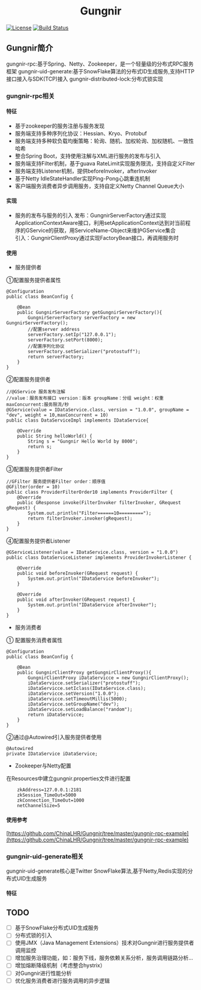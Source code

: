 # <center>Gungnir</center>

[![License](https://img.shields.io/badge/License-Apache%202.0-blue.svg)](https://github.com/ChinaLHR/Gungnir/blob/master/LICENSE)
[![Build Status](https://travis-ci.org/ChinaLHR/Gungnir.svg?branch=master)](https://travis-ci.org/ChinaLHR/Gungnir)

## Gungnir简介
gungnir-rpc:基于Spring、Netty、Zookeeper，是一个轻量级的分布式RPC服务框架
gungnir-uid-generate:基于SnowFlake算法的分布式ID生成服务,支持HTTP接口接入与SDK(TCP)接入
gungnir-distributed-lock:分布式锁实现

### gungnir-rpc相关

#### 特征
- 基于zookeeper的服务注册与服务发现
- 服务端支持多种序列化协议：Hessian、Kryo、Protobuf
- 服务端支持多种软负载均衡策略：轮询、随机、加权轮询、加权随机、一致性哈希
- 整合Spring Boot，支持使用注解与XML进行服务的发布与引入
- 服务端支持Filter机制，基于guava RateLimit实现服务限流，支持自定义Filter
- 服务端支持Listener机制，提供beforeInvoker，afterInvoker
- 基于Netty IdleStateHandler实现Ping-Pong心跳重连机制
- 客户端服务消费者异步调用服务，支持自定义Netty Channel Queue大小

#### 实现
- 服务的发布与服务的引入
发布：GungnirServerFactory通过实现ApplicationContextAware接口，利用setApplicationContext达到对当前程序的GService的获取，用ServiceName-Object来维护GService集合<br/>
引入：GungnirClientProxy通过实现FactoryBean接口，再调用服务时

#### 使用

- 服务提供者

①配置服务提供者属性

	@Configuration
	public class BeanConfig {
	
	    @Bean
	    public GungnirServerFactory getGungnirServerFactory(){
	        GungnirServerFactory serverFactory = new GungnirServerFactory();
	        //配置server address
	        serverFactory.setIp("127.0.0.1");
	        serverFactory.setPort(8000);
	        //配置序列化协议
	        serverFactory.setSerializer("protostuff");
	        return serverFactory;
	    }	
	}

②配置服务提供者
    
	//@GService 服务发布注解
	//value：服务发布接口 version：版本 groupName：分组 weight：权重 maxConcurrent:服务限流/秒
	@GService(value = IDataService.class, version = "1.0.0", groupName = "dev", weight = 10,maxConcurrent = 10)
	public class DataServiceImpl implements IDataService{

	    @Override
	    public String helloWorld() {
	        String s = "Gungnir Hello World by 8000";
	        return s;
	    }
	}

③配置服务提供者Filter

	//GFilter 服务提供者Filter order：顺序值
	@GFilter(order = 10)
	public class ProviderFilterOrder10 implements ProviderFilter {
	    @Override
	    public GResponse invoke(FilterInvoker filterInvoker, GRequest gRequest) {
	        System.out.println("Filter======10=========");
	        return filterInvoker.invoker(gRequest);
	    }
	}

④配置服务提供者Listener

	@GServiceListener(value = IDataService.class, version = "1.0.0")
	public class DataServiceListener implements ProviderInvokerListener {
	
	    @Override
	    public void beforeInvoker(GRequest request) {
	        System.out.println("IDataService beforeInvoker");
	    }
	
	    @Override
	    public void afterInvoker(GRequest request) {
	        System.out.println("IDataService afterInvoker");
	    }
	}

- 服务消费者

① 配置服务消费者属性
	
	@Configuration
	public class BeanConfig {	
	
	    @Bean
	    public GungnirClientProxy getGungnirClientProxy(){
	        GungnirClientProxy iDataServicce = new GungnirClientProxy();
	        iDataServicce.setSerializer("protostuff");
	        iDataServicce.setIclass(IDataService.class);
	        iDataServicce.setVersion("1.0.0");
	        iDataServicce.setTimeoutMillis(5000);
	        iDataServicce.setGroupName("dev");
	        iDataServicce.setLoadBalance("random");
	        return iDataServicce;
	    }
	}

②通过@Autowired引入服务提供者使用
	
	@Autowired
    private IDataService iDataService;

- Zookeeper与Netty配置

在Resources中建立gungnir.properties文件进行配置
	
        zkAddress=127.0.0.1:2181
        zkSession_TimeOut=5000
        zkConnection_TimeOut=1000
        netChannelSize=5

#### 使用参考

[https://github.com/ChinaLHR/Gungnir/tree/master/gungnir-rpc-example](https://github.com/ChinaLHR/Gungnir/tree/master/gungnir-rpc-example)

### gungnir-uid-generate相关

gungnir-uid-generate核心是Twitter SnowFlake算法,基于Netty,Redis实现的分布式UID生成服务

#### 特征


## TODO

- [ ] 基于SnowFlake分布式UID生成服务
- [ ] 分布式锁的引入
- [ ] 使用JMX（Java Management Extensions）技术对Gungnir进行服务提供者调用监控
- [ ] 增加服务治理功能，如：服务下线，服务依赖关系分析，服务调用链路分析...
- [ ] 增加熔断降级机制（考虑整合hystrix）
- [ ] 对Gungnir进行性能分析
- [ ] 优化服务消费者进行服务调用的异步逻辑
